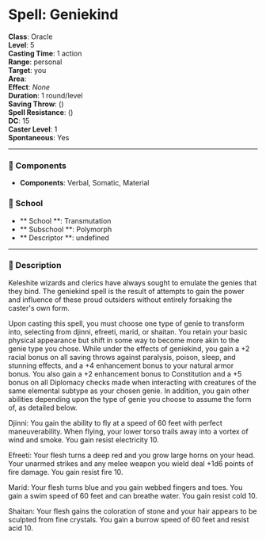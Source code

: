 
# Spell: Geniekind
**Class**: Oracle  
**Level**: 5  
**Casting Time**: 1 action  
**Range**: personal  
**Target**: you  
**Area**:   
**Effect**: _None_  
**Duration**: 1 round/level  
**Saving Throw**:  ()  
**Spell Resistance**:  ()  
**DC**: 15  
**Caster Level**: 1  
**Spontaneous**: Yes

---

### 🔮 Components
- **Components**: Verbal, Somatic, Material

### 🏫 School
- ** School **: Transmutation
- ** Subschool **: Polymorph
- ** Descriptor **: undefined
---

### 📜 Description
Keleshite wizards and clerics have always sought to emulate the genies that they bind. The geniekind spell is the result of attempts to gain the power and influence of these proud outsiders without entirely forsaking the caster's own form.

Upon casting this spell, you must choose one type of genie to transform into, selecting from djinni, efreeti, marid, or shaitan. You retain your basic physical appearance but shift in some way to become more akin to the genie type you chose. While under the effects of geniekind, you gain a +2 racial bonus on all saving throws against paralysis, poison, sleep, and stunning effects, and a +4 enhancement bonus to your natural armor bonus. You also gain a +2 enhancement bonus to Constitution and a +5 bonus on all Diplomacy checks made when interacting with creatures of the same elemental subtype as your chosen genie. In addition, you gain other abilities depending upon the type of genie you choose to assume the form of, as detailed below.

Djinni: You gain the ability to fly at a speed of 60 feet with perfect maneuverability. When flying, your lower torso trails away into a vortex of wind and smoke. You gain resist electricity 10.

Efreeti: Your flesh turns a deep red and you grow large horns on your head. Your unarmed strikes and any melee weapon you wield deal +1d6 points of fire damage. You gain resist fire 10.

Marid: Your flesh turns blue and you gain webbed fingers and toes. You gain a swim speed of 60 feet and can breathe water. You gain resist cold 10.

Shaitan: Your flesh gains the coloration of stone and your hair appears to be sculpted from fine crystals. You gain a burrow speed of 60 feet and resist acid 10.
